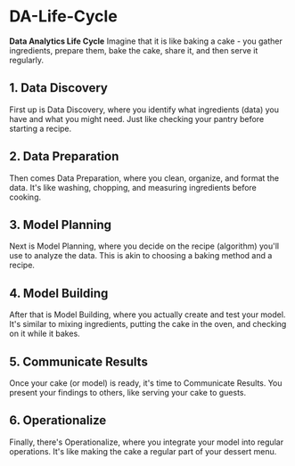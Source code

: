 # DA-Life-Cycle
**Data Analytics Life Cycle**
Imagine that it is like baking a cake - you gather ingredients, prepare them, bake the cake, share it, and then serve it regularly.
## 1. Data Discovery
First up is Data Discovery, where you identify what ingredients (data) you have and what you might need. Just like checking your pantry before starting a recipe.
## 2. Data Preparation
Then comes Data Preparation, where you clean, organize, and format the data. It's like washing, chopping, and measuring ingredients before cooking.
## 3. Model Planning
Next is Model Planning, where you decide on the recipe (algorithm) you'll use to analyze the data. This is akin to choosing a baking method and a recipe.
## 4. Model Building
After that is Model Building, where you actually create and test your model. It's similar to mixing ingredients, putting the cake in the oven, and checking on it while it bakes.
## 5. Communicate Results
Once your cake (or model) is ready, it's time to Communicate Results. You present your findings to others, like serving your cake to guests.
## 6. Operationalize
Finally, there's Operationalize, where you integrate your model into regular operations. It's like making the cake a regular part of your dessert menu.
